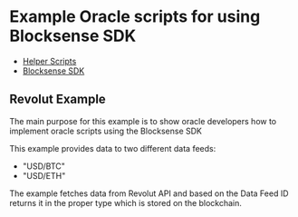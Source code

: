 # Example Oracle scripts for using Blocksense SDK

- [Helper Scripts](../../../scripts/sdk/README.md)
- [Blocksense SDK](../README.md)

## Revolut Example

The main purpose for this example is to show oracle developers how to implement oracle scripts
using the Blocksense SDK

This example provides data to two different data feeds:

- "USD/BTC"
- "USD/ETH"

The example fetches data from Revolut API and based on the Data Feed ID
returns it in the proper type which is stored on the blockchain.
